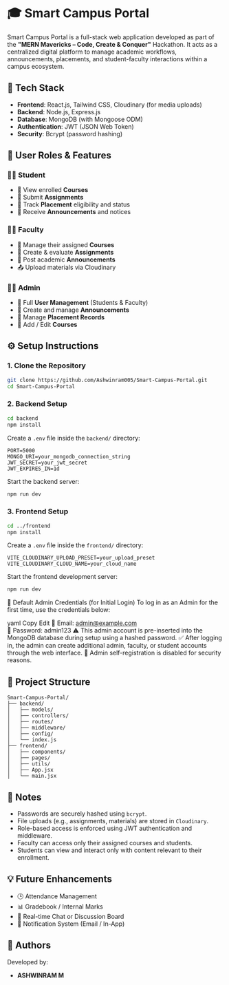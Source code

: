 # 🎓 Smart Campus Portal

Smart Campus Portal is a full-stack web application developed as part of the **"MERN Mavericks – Code, Create & Conquer"** Hackathon. It acts as a centralized digital platform to manage academic workflows, announcements, placements, and student-faculty interactions within a campus ecosystem.

## 🧰 Tech Stack

- **Frontend**: React.js, Tailwind CSS, Cloudinary (for media uploads)
- **Backend**: Node.js, Express.js
- **Database**: MongoDB (with Mongoose ODM)
- **Authentication**: JWT (JSON Web Token)
- **Security**: Bcrypt (password hashing)

## 👤 User Roles & Features

### 🧑‍🎓 Student
- 📘 View enrolled **Courses**
- 📝 Submit **Assignments**
- 🎯 Track **Placement** eligibility and status
- 📢 Receive **Announcements** and notices

### 👨‍🏫 Faculty
- 📘 Manage their assigned **Courses**
- 📝 Create & evaluate **Assignments**
- 📢 Post academic **Announcements**
- 📤 Upload materials via Cloudinary

### 👨‍💼 Admin
- 👥 Full **User Management** (Students & Faculty)
- 📢 Create and manage **Announcements**
- 🎯 Manage **Placement Records**
- 📘 Add / Edit **Courses**

## ⚙️ Setup Instructions

### 1. Clone the Repository

```bash
git clone https://github.com/Ashwinram005/Smart-Campus-Portal.git
cd Smart-Campus-Portal
```

### 2. Backend Setup

```bash
cd backend
npm install
```

Create a `.env` file inside the `backend/` directory:

```env
PORT=5000
MONGO_URI=your_mongodb_connection_string
JWT_SECRET=your_jwt_secret
JWT_EXPIRES_IN=1d
```

Start the backend server:

```bash
npm run dev
```

### 3. Frontend Setup

```bash
cd ../frontend
npm install
```

Create a `.env` file inside the `frontend/` directory:

```env
VITE_CLOUDINARY_UPLOAD_PRESET=your_upload_preset
VITE_CLOUDINARY_CLOUD_NAME=your_cloud_name
```

Start the frontend development server:

```bash
npm run dev
```
🔐 Default Admin Credentials (for Initial Login)
To log in as an Admin for the first time, use the credentials below:

yaml
Copy
Edit
📧 Email: admin@example.com  
🔑 Password: admin123
⚠️ This admin account is pre-inserted into the MongoDB database during setup using a hashed password.
✅ After logging in, the admin can create additional admin, faculty, or student accounts through the web interface.
🚫 Admin self-registration is disabled for security reasons.

## 📁 Project Structure

```
Smart-Campus-Portal/
├── backend/
│   ├── models/
│   ├── controllers/
│   ├── routes/
│   ├── middleware/
│   ├── config/
│   └── index.js
├── frontend/
│   ├── components/
│   ├── pages/
│   ├── utils/
│   ├── App.jsx
│   └── main.jsx
```

## 📌 Notes

- Passwords are securely hashed using `bcrypt`.
- File uploads (e.g., assignments, materials) are stored in `Cloudinary`.
- Role-based access is enforced using JWT authentication and middleware.
- Faculty can access only their assigned courses and students.
- Students can view and interact only with content relevant to their enrollment.

## 💡 Future Enhancements

- 🕒 Attendance Management
- 📊 Gradebook / Internal Marks
- 💬 Real-time Chat or Discussion Board
- 🔔 Notification System (Email / In-App)

## 👥 Authors

Developed by:

- **ASHWINRAM M**
